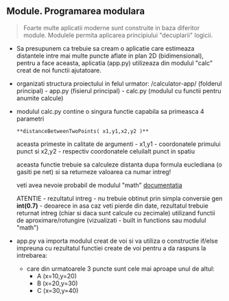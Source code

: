 ## Module. Programarea modulara

> Foarte multe aplicatii moderne sunt construite in baza diferitor module. Modulele permita aplicarea principiului "decuplarii" logicii.


* Sa presupunem ca trebuie sa cream o aplicatie care estimeaza distantele intre mai multe puncte aflate in plan 2D (bidimensional), pentru a face aceasta, aplicatia (app.py) utilizeaza din modulul "calc" creat de noi functii ajutatoare.

* organizati structura proiectului in felul urmator:
   /calculator-app/    (folderul principal) 
       - app.py   (fisierul principal)
       - calc.py      (modulul cu functii pentru anumite calcule)

* modulul calc.py contine o singura functie capabila sa primeasca 4 parametri
    ```
    **distanceBetweenTwoPoints( x1,y1,x2,y2 )**
    ```
    aceasta primeste in calitate de argumenti - x1,y1 - coordonatele primului punct si x2,y2 - respectiv coordonatele celuilalt punct in spatiu
    
    aceasta functie trebuie sa calculeze distanta dupa formula euclediana (o gasiti pe net) si sa returneze valoarea ca numar intreg!

    veti avea nevoie probabil de modulul "math" [documentatia](https://docs.python.org/3/library/math.html)

    ATENTIE - rezultatul intreg - nu trebuie obtinut prin simpla conversie gen **int(0.7)** - deoarece in asa caz veti pierde din date, rezultatul trebuie returnat intreg (chiar si daca sunt calcule cu zecimale) utilizand functii de aproximare/rotungire (vizualizati - built in functions sau modulul "math")


* app.py
  va importa modulul creat de voi si va utiliza o constructie if/else impreuna cu rezultatul functiei create de voi pentru a da raspuns la intrebarea:
    - care din urmatoarele 3 puncte sunt cele mai aproape unul de altul:
       * A (x=10,y=20)      
       * B (x=20,y=30)      
       * C (x=30,y=40)      
